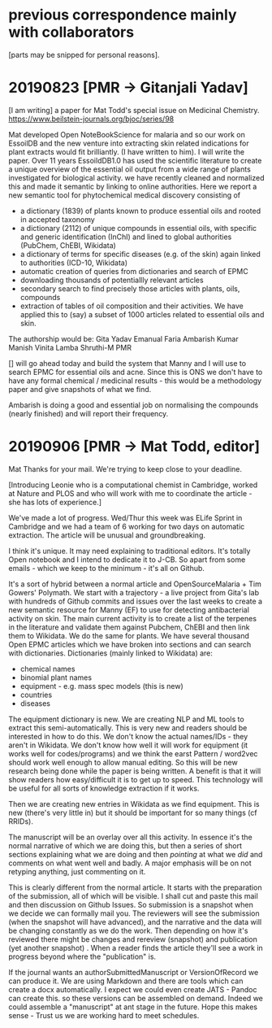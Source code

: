 # previous correspondence mainly with collaborators

[parts may be snipped for personal reasons].

# 20190823 [PMR -> Gitanjali Yadav]
[I am writing]  a paper for Mat Todd's special issue on Medicinal Chemistry.
https://www.beilstein-journals.org/bjoc/series/98

Mat developed Open NoteBookScience for malaria and so our work on EssoilDB and the new venture into extracting skin 
related indications for plant extracts would fit brilliantly. (I have written to him).
I will write the paper. 
Over 11 years EssoildDB1.0 has used the scientific literature to create a unique overview of the essential oil output from a wide range of plants investigated for biological activity. we have recently cleaned and normalized this and made it semantic by linking to online authorities. Here we report a new semantic tool for phytochemical medical discovery consisting of
- a dictionary (1839) of plants known to produce essential oils and rooted in accepted taxonomy
- a dictionary (2112) of unique compounds  in essential oils, with specific and generic identification (InChI) and lined to global authorities (PubChem, ChEBI, Wikidata)
- a dictionary of terms for specific diseases (e.g. of the skin) again linked to authorities (ICD-10, Wikidata)
- automatic creation of  queries from dictionaries and search of EPMC
- downloading thousands of potentiallly relevant articles
- secondary search to find precisely those articles with plants, oils, compounds
- extraction of tables of oil composition and their activities.
We have applied this to (say) a subset of 1000 articles related to essential oils and skin.

The authorship would be:
Gita Yadav
Emanual Faria
Ambarish Kumar
Manish 
Vinita Lamba
Shruthi-M
PMR

[] will go ahead today and build the system that Manny and I will use to search
EPMC for essential oils and acne. Since this is ONS we don't have to have any formal chemical / medicinal results - this would be 
a methodology paper and give snapshots of what we find. 

Ambarish is doing a good and essential job on normalising the compounds (nearly finished) and will report their frequency. 

# 20190906 [PMR -> Mat Todd, editor]
Mat
Thanks for your mail. We're trying to keep close to your deadline.

[Introducing Leonie who is a computational chemist in Cambridge, worked at Nature and PLOS and who will work with me to coordinate the article - she has lots of experience.]

We've made a lot of progress. Wed/Thur this week was ELife Sprint in Cambridge and we had a team of 6 working for two days on automatic extraction. The article will be unusual and groundbreaking.

I think it's unique. It may need explaining to traditional editors. It's totally Open notebook and I intend to dedicate it to J-CB. So apart from some emails - which we keep to the minimum - it's all on Github.

It's a sort of hybrid between a normal article and OpenSourceMalaria + Tim Gowers' Polymath.
We start with a trajectory - a live project from Gita's lab with hundreds of Github commits and issues over the last weeks to create a new semantic resource for Manny (EF) to use for detecting antibacterial activity on skin. The main current activity is to create a list of the terpenes in the literature and validate them against Pubchem, ChEBI and then link them to Wikidata.
We do the same for plants.
We have several thousand Open EPMC articles which we have broken into sections and can search with dictionaries. Dictionaries (mainly linked to Wikidata) are:
* chemical names
* binomial plant names
* equipment - e.g. mass spec models (this is new)
* countries
* diseases

The equipment dictionary is new. We are creating NLP and ML tools to extract this semi-automatically. This is very new and readers should be interested in how to do this. We don't know the actual names/IDs - they aren't in Wikidata. We don't know how well it will work for equipment (it works well for codes/programs) and we think the earst Pattern / word2vec should work well enough to allow manual editing. So this will be new research being done while the paper is being written. A benefit is that it will show readers how easy/difficult it is to get up to speed. This technology will be useful for all sorts of knowledge extraction if it works.

Then we are creating new entries in Wikidata as we find equipment. This is new (there's very little in) but it should be important for so many things (cf RRIDs).

The manuscript will be an overlay over all this activity. In essence it's the normal narrative of which we are doing this, but then a series of short sections explaining what we are doing and then *pointing* at what we *did* and comments on what went well and badly. A major emphasis will be on not retyping anything, just commenting on it.

This is clearly different from the normal article. It starts with the preparation of the submission, all of which will be visible. I shall cut and paste this mail and then discussion on Github Issues. So submission is a snapshot when we decide we can formally mail you. The reviewers will see the submission (when the snapshot will have advanced), and the narrative and the data will be changing constantly as we do the work. Then depending on how it's reviewed there might be changes and rereview (snapshot) and publication (yet another snapshot) . When a reader finds the article they'll see a work in progress beyond where the "publication" is.

If the journal wants an authorSubmittedManuscript  or  VersionOfRecord we can produce it. We are using Markdown and there are tools which can create a docx automatically. I expect we could even create JATS - Pandoc can create this. so these versions can be assembled on demand. Indeed we could assemble a "manuscript" at ant stage in the future.
Hope this makes sense - Trust us we are working hard to meet schedules.

